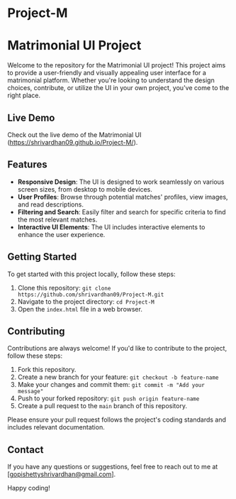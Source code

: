 # Project-M
# Matrimonial UI Project

Welcome to the repository for the Matrimonial UI project! This project aims to provide a user-friendly and visually appealing user interface for a matrimonial platform. Whether you're looking to understand the design choices, contribute, or utilize the UI in your own project, you've come to the right place.

## Live Demo

Check out the live demo of the Matrimonial UI (https://shrivardhan09.github.io/Project-M/).

## Features

- **Responsive Design**: The UI is designed to work seamlessly on various screen sizes, from desktop to mobile devices.
- **User Profiles**: Browse through potential matches' profiles, view images, and read descriptions.
- **Filtering and Search**: Easily filter and search for specific criteria to find the most relevant matches.
- **Interactive UI Elements**: The UI includes interactive elements to enhance the user experience.


## Getting Started

To get started with this project locally, follow these steps:

1. Clone this repository: `git clone https://github.com/shrivardhan09/Project-M.git`
2. Navigate to the project directory: `cd Project-M`
3. Open the `index.html` file in a web browser.

## Contributing

Contributions are always welcome! If you'd like to contribute to the project, follow these steps:

1. Fork this repository.
2. Create a new branch for your feature: `git checkout -b feature-name`
3. Make your changes and commit them: `git commit -m "Add your message"`
4. Push to your forked repository: `git push origin feature-name`
5. Create a pull request to the `main` branch of this repository.

Please ensure your pull request follows the project's coding standards and includes relevant documentation.


## Contact

If you have any questions or suggestions, feel free to reach out to me at [gopishettyshrivardhan@gmail.com].

Happy coding!
